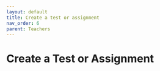 ```yaml
---
layout: default
title: Create a test or assignment
nav_order: 6
parent: Teachers
---
```


# Create a Test or Assignment